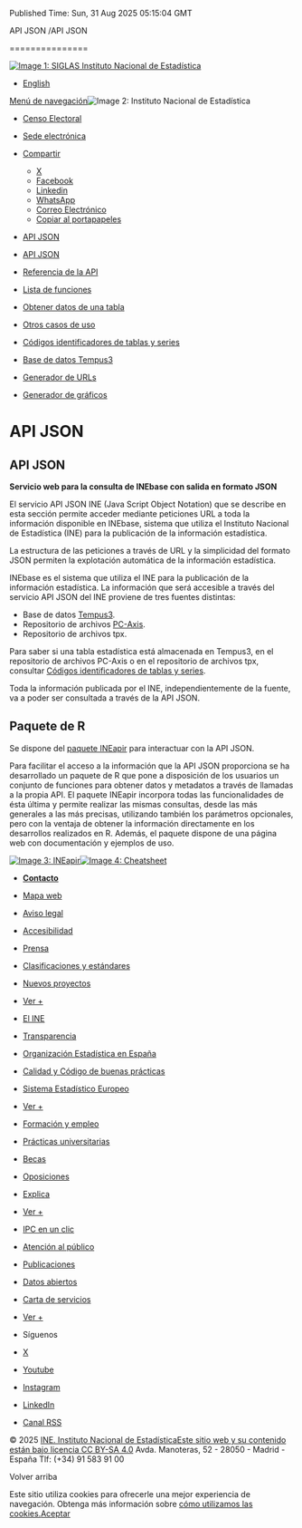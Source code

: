 Published Time: Sun, 31 Aug 2025 05:15:04 GMT

API JSON /API JSON

===============

[![Image 1: SIGLAS Instituto Nacional de Estadística](https://www.ine.es/menus/_b/img/LogoINE.svg)](https://www.ine.es/)

*   [English](https://www.ine.es/dyngs/DAB/en/index.htm?cid=1099 "English Page")

[Menú de navegación](https://www.ine.es/indiceweb.htm "Menú de navegación")![Image 2: Instituto Nacional de Estadí­stica](https://www.ine.es/menus/_b/img/LogoINESiglasMini.svg)

*   [Censo Electoral](https://www.ine.es/dyngs/CEL/index.htm?cid=41)
*   [Sede electrónica](https://sede.ine.gob.es/)
*   [Compartir](javascript:void(0))
    *   [X](https://www.ine.es/dyngs/DAB/index.htm?cid=1099#shareTwitter "Abre ventana nueva X")
    *   [Facebook](https://www.ine.es/dyngs/DAB/index.htm?cid=1099#shareFacebook "Abre ventana nueva Facebook")
    *   [Linkedin](https://www.ine.es/dyngs/DAB/index.htm?cid=1099#shareLinkedin "Abre ventana nueva Linkedin")
    *   [WhatsApp](https://www.ine.es/dyngs/DAB/index.htm?cid=1099#shareWhatsapp "Abre ventana nueva WhatsApp")
    *   [Correo Electrónico](https://www.ine.es/dyngs/DAB/index.htm?cid=1099#shareMail "Abre ventana nueva")
    *   [Copiar al portapapeles](https://www.ine.es/dyngs/DAB/index.htm?cid=1099#shareClipboard "Abre ventana nueva")

*   [API JSON](https://www.ine.es/dyngs/DAB/index.htm?cid=1099 "API JSON")

*   [API JSON](https://www.ine.es/dyngs/DAB/index.htm?cid=1099)
*   [Referencia de la API](https://www.ine.es/dyngs/DAB/index.htm?cid=1100)
*   [Lista de funciones](https://www.ine.es/dyngs/DAB/index.htm?cid=1100#is1128)
*   [Obtener datos de una tabla](https://www.ine.es/dyngs/DAB/index.htm?cid=1102)
*   [Otros casos de uso](https://www.ine.es/dyngs/DAB/index.htm?cid=1103)
*   [Códigos identificadores de tablas y series](https://www.ine.es/dyngs/DAB/index.htm?cid=1104)
*   [Base de datos Tempus3](https://www.ine.es/dyngs/DAB/index.htm?cid=1105)
*   [Generador de URLs](https://www.ine.es/dyngs/DAB/index.htm?cid=1347)
*   [Generador de gráficos](https://www.ine.es/dyngs/DAB/index.htm?cid=1348)

API JSON
========

API JSON
--------

**Servicio web para la consulta de INEbase con salida en formato JSON**

El servicio API JSON INE (Java Script Object Notation) que se describe en esta sección permite acceder mediante peticiones URL a toda la información disponible en INEbase, sistema que utiliza el Instituto Nacional de Estadística (INE) para la publicación de la información estadística.

La estructura de las peticiones a través de URL y la simplicidad del formato JSON permiten la explotación automática de la información estadística.

INEbase es el sistema que utiliza el INE para la publicación de la información estadística. La información que será accesible a través del servicio API JSON del INE proviene de tres fuentes distintas:

*   Base de datos [Tempus3](https://www.ine.es/dyngs/INE/index.htm?cid=1105).
*   Repositorio de archivos [PC-Axis](https://www.ine.es/ss/Satellite?L=es_ES&c=Page&cid=1254735116596&p=1254735116596&pagename=ProductosYServicios%2FPYSLayout).
*   Repositorio de archivos tpx.

Para saber si una tabla estadística está almacenada en Tempus3, en el repositorio de archivos PC-Axis o en el repositorio de archivos tpx, consultar [Códigos identificadores de tablas y series](https://www.ine.es/dyngs/DAB/index.htm?cid=1104).

Toda la información publicada por el INE, independientemente de la fuente, va a poder ser consultada a través de la API JSON.

Paquete de R
------------

Se dispone del [paquete INEapir](https://github.com/es-ine/ineapir) para interactuar con la API JSON.

Para facilitar el acceso a la información que la API JSON proporciona se ha desarrollado un paquete de R que pone a disposición de los usuarios un conjunto de funciones para obtener datos y metadatos a través de llamadas a la propia API. El paquete INEapir incorpora todas las funcionalidades de ésta última y permite realizar las mismas consultas, desde las más generales a las más precisas, utilizando también los parámetros opcionales, pero con la ventaja de obtener la información directamente en los desarrollos realizados en R. Además, el paquete dispone de una página web con documentación y ejemplos de uso.

[![Image 3: INEapir](https://www.ine.es/GS_FILES/hex_logo_INEapir.png)](https://github.com/es-ine/ineapir)[![Image 4: Cheatsheet](https://www.ine.es/GS_FILES/ineapir_thumbnail_p.png)](https://raw.githubusercontent.com/es-ine/ineapir/main/man/figures/ineapir.pdf)

*   [**Contacto**](https://www.ine.es/infoine/)
*   [Mapa web](https://www.ine.es/indiceweb.htm)
*   [Aviso legal](https://www.ine.es/dyngs/AYU/index.htm?cid=125)
*   [Accesibilidad](https://www.ine.es/dyngs/AYU/index.htm?cid=127)
*   [Prensa](https://www.ine.es/prensa/seccion_prensa.htm)
*   [Clasificaciones y estándares](https://www.ine.es/dyngs/MYP/es/index.htm?cid=1)
*   [Nuevos proyectos](https://www.ine.es/dyngs/MYP/es/index.htm?cid=10)
*   [Ver +](https://www.ine.es/dyngs/MYP/es/index.htm?cid=23 "Métodos y proyectos / Documentos de Trabajo")

*   [El INE](https://www.ine.es/dyngs/INE/es/index.htm?cid=498)
*   [Transparencia](https://www.ine.es/dyngs/INE/index.htm?cid=401)
*   [Organización Estadística en España](https://www.ine.es/dyngs/INE/es/index.htm?cid=581)
*   [Calidad y Código de buenas prácticas](https://www.ine.es/ss/Satellite?L=es_ES&c=Page&cid=1259943453642&p=1259943453642&pagename=MetodologiaYEstandares%2FINELayout)
*   [Sistema Estadístico Europeo](https://www.ine.es/dyngs/INE/es/index.htm?cid=542)
*   [Ver +](https://www.ine.es/dyngs/INE/es/index.htm?cid=496 "El INE")

*   [Formación y empleo](https://www.ine.es/dyngs/FYE/index.htm?cid=132)
*   [Prácticas universitarias](https://www.ine.es/dyngs/FYE/index.htm?cid=133)
*   [Becas](https://www.ine.es/dyngs/FYE/index.htm?cid=134)
*   [Oposiciones](https://www.ine.es/dyngs/FYE/index.htm?cid=166)
*   [Explica](https://www.ine.es/explica/explica.htm)
*   [Ver +](https://www.ine.es/dyngs/FYE/index.htm?cid=132 "Formación y empleo")

*   [IPC en un clic](https://www.ine.es/ss/Satellite?L=0&c=Page&cid=1254735893337&p=1254735893337&pagename=ProductosYServicios%2FPYSLayout)
*   [Atención al público](https://www.ine.es/ss/Satellite?c=Page&cid=1254735550343&pagename=ProductosYServicios%2FPYSLayout&L=0)
*   [Publicaciones](https://www.ine.es/ss/Satellite?L=es_ES&c=Page&cid=1254735110606&p=1254735110606&pagename=ProductosYServicios%2FPYSLayout)
*   [Datos abiertos](https://www.ine.es/ss/Satellite?L=es_ES&c=Page&cid=1259942408928&p=1259942408928&pagename=ProductosYServicios%2FPYSLayout)
*   [Carta de servicios](https://www.ine.es/ss/Satellite?L=es_ES&c=Page&cid=1259945091334&p=1259945091334&pagename=ProductosYServicios%2FPYSLayout)
*   [Ver +](https://www.ine.es/ss/Satellite?c=Page&cid=1254735550343&pagename=ProductosYServicios%2FPYSLayout&L=0 "Productos y Servicios")

*   Síguenos
*   [X](https://twitter.com/es_ine "Abre ventana nueva")
*   [Youtube](https://www.youtube.com/INEDifusion "Abre ventana nueva")
*   [Instagram](https://www.instagram.com/es_ine_/ "Abre ventana nueva")
*   [LinkedIn](https://es.linkedin.com/company/ine-es "Abre ventana nueva")
*   [Canal RSS](https://www.ine.es/dyngs/INE/es/index.htm?cid=1303 "Abre ventana nueva")

© 2025 [INE. Instituto Nacional de Estadística](https://www.ine.es/)[Este sitio web y su contenido están bajo licencia CC BY-SA 4.0](https://creativecommons.org/licenses/by/4.0/?ref=chooser-v1 "Este sitio web y su contenido están bajo licencia CC BY-SA 4.0") Avda. Manoteras, 52 - 28050 - Madrid - España Tlf: (+34) 91 583 91 00

Volver arriba

Este sitio utiliza cookies para ofrecerle una mejor experiencia de navegación. Obtenga más información sobre [cómo utilizamos las cookies.](https://www.ine.es/dyngs/AYU/index.htm?cid=302)[Aceptar](https://www.ine.es/dyngs/DAB/index.htm?cid=1099)
